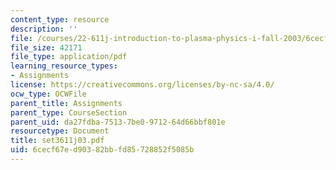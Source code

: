 ```yaml
---
content_type: resource
description: ''
file: /courses/22-611j-introduction-to-plasma-physics-i-fall-2003/6cecf67ed90382bbfd85728852f5085b_set3611j03.pdf
file_size: 42171
file_type: application/pdf
learning_resource_types:
- Assignments
license: https://creativecommons.org/licenses/by-nc-sa/4.0/
ocw_type: OCWFile
parent_title: Assignments
parent_type: CourseSection
parent_uid: da27fdba-7513-7be0-9712-64d66bbf801e
resourcetype: Document
title: set3611j03.pdf
uid: 6cecf67e-d903-82bb-fd85-728852f5085b
---
```

